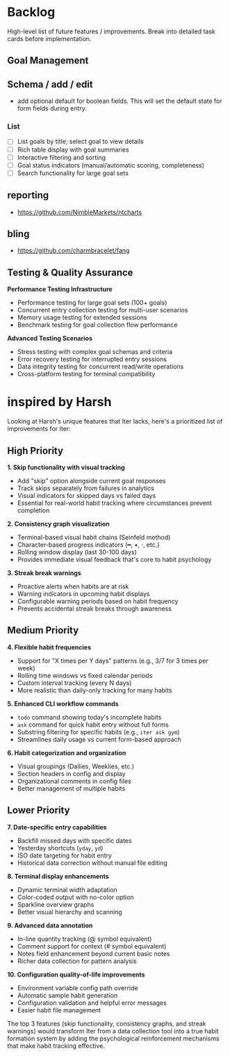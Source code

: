 # Backlog

High-level list of future features / improvements. Break into detailed task cards before implementation.

## Goal Management

## Schema / add / edit

- add optional default for boolean fields. This will set the default state for form fields during entry.

### List

  - [ ] List goals by title; select goal to view details
  - [ ] Rich table display with goal summaries
  - [ ] Interactive filtering and sorting
  - [ ] Goal status indicators (manual/automatic scoring, completeness)
  - [ ] Search functionality for large goal sets

## reporting 

- https://github.com/NimbleMarkets/ntcharts

## bling

- https://github.com/charmbracelet/fang

## Testing & Quality Assurance

**Performance Testing Infrastructure**
- Performance testing for large goal sets (100+ goals)
- Concurrent entry collection testing for multi-user scenarios
- Memory usage testing for extended sessions
- Benchmark testing for goal collection flow performance

**Advanced Testing Scenarios**
- Stress testing with complex goal schemas and criteria
- Error recovery testing for interrupted entry sessions
- Data integrity testing for concurrent read/write operations
- Cross-platform testing for terminal compatibility

# inspired by Harsh
Looking at Harsh's unique features that Iter lacks, here's a prioritized list of improvements for Iter:

## High Priority

**1. Skip functionality with visual tracking**
- Add "skip" option alongside current goal responses
- Track skips separately from failures in analytics
- Visual indicators for skipped days vs failed days
- Essential for real-world habit tracking where circumstances prevent completion

**2. Consistency graph visualization**
- Terminal-based visual habit chains (Seinfeld method)
- Character-based progress indicators (━, •, ·, etc.)
- Rolling window display (last 30-100 days)
- Provides immediate visual feedback that's core to habit psychology

**3. Streak break warnings**
- Proactive alerts when habits are at risk
- Warning indicators in upcoming habit displays
- Configurable warning periods based on habit frequency
- Prevents accidental streak breaks through awareness

## Medium Priority

**4. Flexible habit frequencies**
- Support for "X times per Y days" patterns (e.g., 3/7 for 3 times per week)
- Rolling time windows vs fixed calendar periods
- Custom interval tracking (every N days)
- More realistic than daily-only tracking for many habits

**5. Enhanced CLI workflow commands**
- `todo` command showing today's incomplete habits
- `ask` command for quick habit entry without full forms
- Substring filtering for specific habits (e.g., `iter ask gym`)
- Streamlines daily usage vs current form-based approach

**6. Habit categorization and organization**
- Visual groupings (Dailies, Weeklies, etc.)
- Section headers in config and display
- Organizational comments in config files
- Better management of multiple habits

## Lower Priority

**7. Date-specific entry capabilities**
- Backfill missed days with specific dates
- Yesterday shortcuts (`yday`, `yd`)
- ISO date targeting for habit entry
- Historical data correction without manual file editing

**8. Terminal display enhancements**
- Dynamic terminal width adaptation
- Color-coded output with no-color option
- Sparkline overview graphs
- Better visual hierarchy and scanning

**9. Advanced data annotation**
- In-line quantity tracking (@ symbol equivalent)
- Comment support for context (# symbol equivalent)
- Notes field enhancement beyond current basic notes
- Richer data collection for pattern analysis

**10. Configuration quality-of-life improvements**
- Environment variable config path override
- Automatic sample habit generation
- Configuration validation and helpful error messages
- Easier habit file management

The top 3 features (skip functionality, consistency graphs, and streak warnings) would transform Iter from a data collection tool into a true habit formation system by adding the psychological reinforcement mechanisms that make habit tracking effective.